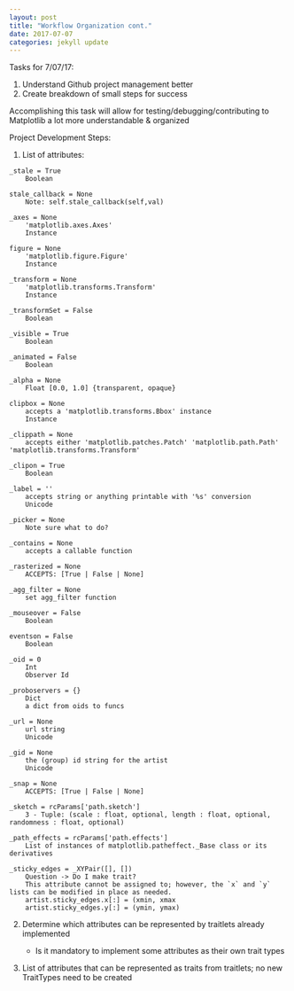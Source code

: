 ```yaml
---
layout: post
title: "Workflow Organization cont."
date: 2017-07-07
categories: jekyll update
---
```


Tasks for 7/07/17:
1. Understand Github project management better
2. Create breakdown of small steps for success

Accomplishing this task will allow for testing/debugging/contributing to
Matplotlib a lot more understandable & organized


Project Development Steps:
1. List of attributes: 	
~~~
_stale = True
    Boolean

stale_callback = None
    Note: self.stale_callback(self,val)

_axes = None
    'matplotlib.axes.Axes'
    Instance

figure = None
    'matplotlib.figure.Figure'
    Instance

_transform = None
    'matplotlib.transforms.Transform'
    Instance

_transformSet = False
    Boolean

_visible = True
    Boolean

_animated = False
    Boolean

_alpha = None
    Float [0.0, 1.0] {transparent, opaque}

clipbox = None
    accepts a 'matplotlib.transforms.Bbox' instance
    Instance

_clippath = None
    accepts either 'matplotlib.patches.Patch' 'matplotlib.path.Path' 'matplotlib.transforms.Transform'

_clipon = True
    Boolean

_label = ''
    accepts string or anything printable with '%s' conversion
    Unicode

_picker = None
    Note sure what to do?

_contains = None
    accepts a callable function

_rasterized = None
    ACCEPTS: [True | False | None]

_agg_filter = None
    set agg_filter function

_mouseover = False
    Boolean

eventson = False
    Boolean

_oid = 0
    Int
    Observer Id

_proboservers = {}
    Dict
    a dict from oids to funcs

_url = None
    url string
    Unicode

_gid = None
    the (group) id string for the artist
    Unicode

_snap = None
    ACCEPTS: [True | False | None]

_sketch = rcParams['path.sketch']
    3 - Tuple: (scale : float, optional, length : float, optional, randomness : float, optional)

_path_effects = rcParams['path.effects']
    List of instances of matplotlib.patheffect._Base class or its derivatives

_sticky_edges = _XYPair([], [])
    Question -> Do I make trait?
    This attribute cannot be assigned to; however, the `x` and `y` lists can be modified in place as needed.
    artist.sticky_edges.x[:] = (xmin, xmax
    artist.sticky_edges.y[:] = (ymin, ymax)
~~~

2. Determine which attributes can be represented by traitlets already implemented
    * Is it mandatory to implement some attributes as their own trait types

3. List of attributes that can be represented as traits from traitlets; no new TraitTypes need to be created
~~~

~~~
